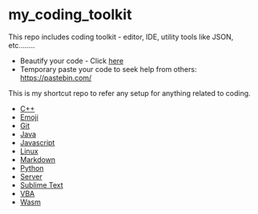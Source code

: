 # my_coding_toolkit
This repo includes coding toolkit - editor, IDE, utility tools like JSON, etc........

* Beautify your code - Click [here](https://carbon.now.sh/)
* Temporary paste your code to seek help from others: https://pastebin.com/

This is my shortcut repo to refer any setup for anything related to coding.
* [C++](https://github.com/abhi3700/my_coding_toolkit/blob/master/cpp_all.md)
* [Emoji](https://github.com/abhi3700/my_coding_toolkit/blob/master/emoji_all.md)
* [Git](https://github.com/abhi3700/my_coding_toolkit/blob/master/git_all.md)
* [Java](https://github.com/abhi3700/my_coding_toolkit/blob/master/java_all.md)
* [Javascript](https://github.com/abhi3700/my_coding_toolkit/blob/master/javascript_all.md)
* [Linux](https://github.com/abhi3700/my_coding_toolkit/blob/master/linux_all.md)
* [Markdown](https://github.com/abhi3700/my_coding_toolkit/blob/master/md_all.md)
* [Python](https://github.com/abhi3700/my_coding_toolkit/blob/master/python_all.md)
* [Server](https://github.com/abhi3700/my_coding_toolkit/blob/master/server_all.md)
* [Sublime Text](https://github.com/abhi3700/my_coding_toolkit/blob/master/sublime_all.md)
* [VBA](https://github.com/abhi3700/my_coding_toolkit/blob/master/vba_all.md)
* [Wasm](https://github.com/abhi3700/my_coding_toolkit/blob/master/wasm_all.md)


